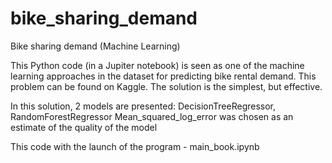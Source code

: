 # bike_sharing_demand
Bike sharing demand (Machine Learning)

This Python code (in a Jupiter notebook) is seen as one of the machine learning approaches in the dataset for predicting bike rental demand.
This problem can be found on Kaggle. The solution is the simplest, but effective.

In this solution, 2 models are presented: DecisionTreeRegressor, RandomForestRegressor
Mean_squared_log_error was chosen as an estimate of the quality of the model

This code with the launch of the program - main_book.ipynb
